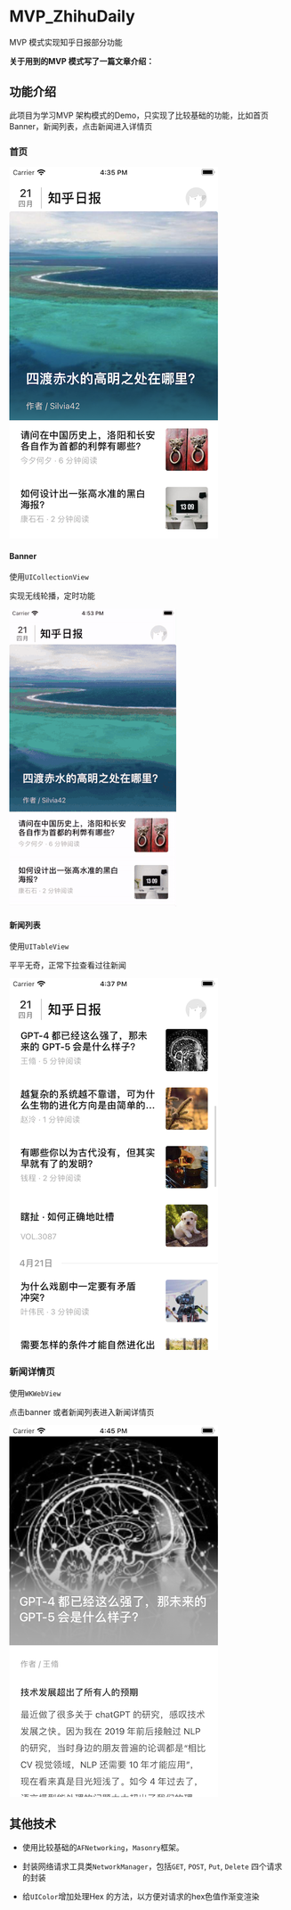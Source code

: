 # MVP_ZhihuDaily
MVP 模式实现知乎日报部分功能

**关于用到的MVP 模式写了一篇文章介绍：**

## 功能介绍

此项目为学习MVP 架构模式的Demo，只实现了比较基础的功能，比如首页Banner，新闻列表，点击新闻进入详情页

### 首页

<img src="assets/首页.png"  /> 



#### Banner

使用`UICollectionView`

实现无线轮播，定时功能

![](assets/banner.gif) 



#### 新闻列表

使用`UITableView`

平平无奇，正常下拉查看过往新闻

<img src="assets/新闻列表.png"  /> 



### 新闻详情页

使用`WKWebView`

点击banner 或者新闻列表进入新闻详情页

<img src="assets/新闻详情页.png"  /> 



## 其他技术

- 使用比较基础的`AFNetworking`，`Masonry`框架。

- 封装网络请求工具类`NetworkManager`，包括`GET`, `POST`, `Put`, `Delete` 四个请求的封装

- 给`UIColor`增加处理Hex 的方法，以方便对请求的hex色值作渐变渲染
